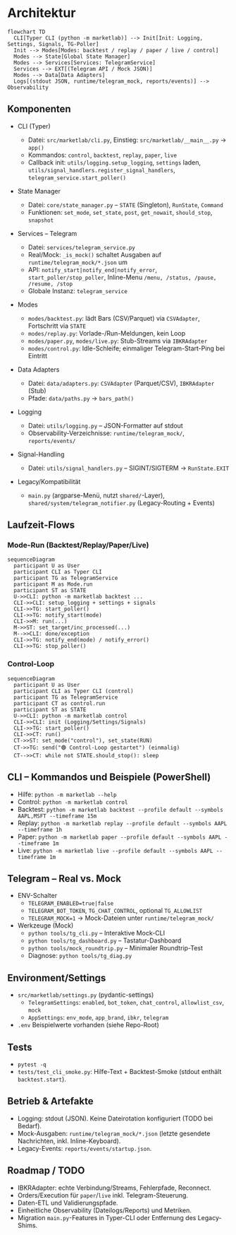 # Architektur

```mermaid
flowchart TD
  CLI[Typer CLI (python -m marketlab)] --> Init[Init: Logging, Settings, Signals, TG-Poller]
  Init --> Modes[Modes: backtest / replay / paper / live / control]
  Modes --> State[Global State Manager]
  Modes --> Services[Services: TelegramService]
  Services --> EXT[(Telegram API / Mock JSON)]
  Modes --> Data[Data Adapters]
  Logs[(stdout JSON, runtime/telegram_mock, reports/events)] --> Observability
```

## Komponenten

- CLI (Typer)
  - Datei: `src/marketlab/cli.py`, Einstieg: `src/marketlab/__main__.py` → `app()`
  - Kommandos: `control`, `backtest`, `replay`, `paper`, `live`
  - Callback init: `utils/logging.setup_logging`, `settings` laden, `utils/signal_handlers.register_signal_handlers`, `telegram_service.start_poller()`

- State Manager
  - Datei: `core/state_manager.py` – `STATE` (Singleton), `RunState`, `Command`
  - Funktionen: `set_mode`, `set_state`, `post`, `get_nowait`, `should_stop`, `snapshot`

- Services – Telegram
  - Datei: `services/telegram_service.py`
  - Real/Mock: `_is_mock()` schaltet Ausgaben auf `runtime/telegram_mock/*.json` um
  - API: `notify_start|notify_end|notify_error`, `start_poller/stop_poller`, Inline-Menu `/menu, /status, /pause, /resume, /stop`
  - Globale Instanz: `telegram_service`

- Modes
  - `modes/backtest.py`: lädt Bars (CSV/Parquet) via `CSVAdapter`, Fortschritt via `STATE`
  - `modes/replay.py`: Vorlade-/Run-Meldungen, kein Loop
  - `modes/paper.py`, `modes/live.py`: Stub-Streams via `IBKRAdapter`
  - `modes/control.py`: Idle-Schleife; einmaliger Telegram-Start-Ping bei Eintritt

- Data Adapters
  - Datei: `data/adapters.py`: `CSVAdapter` (Parquet/CSV), `IBKRAdapter` (Stub)
  - Pfade: `data/paths.py` → `bars_path()`

- Logging
  - Datei: `utils/logging.py` – JSON-Formatter auf stdout
  - Observability-Verzeichnisse: `runtime/telegram_mock/`, `reports/events/`

- Signal-Handling
  - Datei: `utils/signal_handlers.py` – SIGINT/SIGTERM → `RunState.EXIT`

- Legacy/Kompatibilität
  - `main.py` (argparse-Menü, nutzt `shared/`-Layer), `shared/system/telegram_notifier.py` (Legacy-Routing + Events)

## Laufzeit-Flows

### Mode-Run (Backtest/Replay/Paper/Live)

```mermaid
sequenceDiagram
  participant U as User
  participant CLI as Typer CLI
  participant TG as TelegramService
  participant M as Mode.run
  participant ST as STATE
  U->>CLI: python -m marketlab backtest ...
  CLI->>CLI: setup_logging + settings + signals
  CLI->>TG: start_poller()
  CLI->>TG: notify_start(mode)
  CLI->>M: run(...)
  M->>ST: set_target/inc_processed(...)
  M-->>CLI: done/exception
  CLI->>TG: notify_end(mode) / notify_error()
  CLI->>TG: stop_poller()
```

### Control-Loop

```mermaid
sequenceDiagram
  participant U as User
  participant CLI as Typer CLI (control)
  participant TG as TelegramService
  participant CT as control.run
  participant ST as STATE
  U->>CLI: python -m marketlab control
  CLI->>CLI: init (Logging/Settings/Signals)
  CLI->>TG: start_poller()
  CLI->>CT: run()
  CT->>ST: set_mode("control"), set_state(RUN)
  CT->>TG: send("🟢 Control-Loop gestartet") (einmalig)
  CT-->>CT: while not STATE.should_stop(): sleep
```

## CLI – Kommandos und Beispiele (PowerShell)

- Hilfe: `python -m marketlab --help`
- Control: `python -m marketlab control`
- Backtest: `python -m marketlab backtest --profile default --symbols AAPL,MSFT --timeframe 15m`
- Replay: `python -m marketlab replay --profile default --symbols AAPL --timeframe 1h`
- Paper: `python -m marketlab paper --profile default --symbols AAPL --timeframe 1m`
- Live: `python -m marketlab live --profile default --symbols AAPL --timeframe 1m`

## Telegram – Real vs. Mock

- ENV-Schalter
  - `TELEGRAM_ENABLED=true|false`
  - `TELEGRAM_BOT_TOKEN`, `TG_CHAT_CONTROL`, optional `TG_ALLOWLIST`
  - `TELEGRAM_MOCK=1` → Mock-Dateien unter `runtime/telegram_mock/`
- Werkzeuge (Mock)
  - `python tools/tg_cli.py` – Interaktive Mock-CLI
  - `python tools/tg_dashboard.py` – Tastatur-Dashboard
  - `python tools/mock_roundtrip.py` – Minimaler Roundtrip-Test
  - Diagnose: `python tools/tg_diag.py`

## Environment/Settings

- `src/marketlab/settings.py` (pydantic-settings)
  - `TelegramSettings`: `enabled`, `bot_token`, `chat_control`, `allowlist_csv`, `mock`
  - `AppSettings`: `env_mode`, `app_brand`, `ibkr`, `telegram`
- `.env` Beispielwerte vorhanden (siehe Repo-Root)

## Tests

- `pytest -q`
- `tests/test_cli_smoke.py`: Hilfe-Text + Backtest-Smoke (stdout enthält `backtest.start`).

## Betrieb & Artefakte

- Logging: stdout (JSON). Keine Dateirotation konfiguriert (TODO bei Bedarf).
- Mock-Ausgaben: `runtime/telegram_mock/*.json` (letzte gesendete Nachrichten, inkl. Inline-Keyboard).
- Legacy-Events: `reports/events/startup.json`.

## Roadmap / TODO

- IBKRAdapter: echte Verbindung/Streams, Fehlerpfade, Reconnect.
- Orders/Execution für `paper`/`live` inkl. Telegram-Steuerung.
- Daten-ETL und Validierungspfade.
- Einheitliche Observability (Dateilogs/Reports) und Metriken.
- Migration `main.py`-Features in Typer-CLI oder Entfernung des Legacy-Shims.

